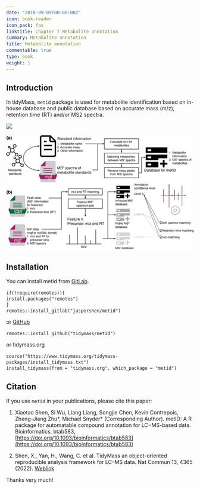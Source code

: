 ```yaml
---
date: "2018-09-09T00:00:00Z"
icon: book-reader
icon_pack: fas
linktitle: Chapter 7 Metabolite annotation
summary: Metabolite annotation
title: Metabolite annotation
commentable: true
type: book
weight: 1
---
```


## Introduction

In tidyMass, `metid` package is  used for metabolite identification based
on in-house database and public database based on accurate mass (m/z),
retention time (RT) and/or MS2 spectra.

![](/docs/chapter7/figures/Figure_1.png)

![](figures/Figure_1.png)

## Installation

You can install metid from [GitLab](https://gitlab.com/jaspershen/metid).

```
if(!require(remotes)){
install.packages("remotes")
}
remotes::install_gitlab("jaspershen/metid")
```

or [GitHub](https://github.com/tidymass/metid)

```
remotes::install_github("tidymass/metid")
```

or tidymass.org

```
source("https://www.tidymass.org/tidymass-packages/install_tidymass.txt")
install_tidymass(from = "tidymass.org", which_package = "metid")
```


## Citation

If you use `metid` in your publications, please cite this paper:

1. Xiaotao Shen, Si Wu, Liang Liang, Songjie Chen, Kevin Contrepois, Zheng-Jiang Zhu\*, Michael Snyder\* (Corresponding Author). metID: A R package for automatable compound annotation for LC−MS-based data. Bioinformatics, btab583, [https://doi.org/10.1093/bioinformatics/btab583](https://doi.org/10.1093/bioinformatics/btab583)

2. Shen, X., Yan, H., Wang, C. et al. TidyMass an object-oriented reproducible analysis framework for LC–MS data. Nat Commun 13, 4365 (2022). [Weblink](https://www.nature.com/articles/s41467-022-32155-w)

Thanks very much!